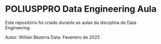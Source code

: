 # POLIUSPPRO Data Engineering Aula

Este repositório foi criado durante as aulas da disciplina de Data Engineering

Autor: Willian Bezerra
Data: Fevereiro de 2025
